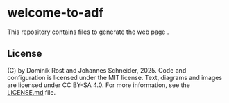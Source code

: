 # welcome-to-adf

This repository contains files to generate the web page <LINK>.

## License

(C) by Dominik Rost and Johannes Schneider, 2025. Code and configuration is licensed under the MIT license. Text, diagrams and images are licensed under CC BY-SA 4.0. For more information, see the [LICENSE.md](LICENSE.md) file.
